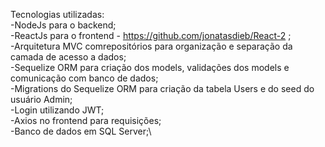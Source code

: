 Tecnologias utilizadas:\
-NodeJs para o backend;\
-ReactJs para o frontend - https://github.com/jonatasdieb/React-2 ;\
-Arquitetura MVC  comrepositórios para organização e separação da camada de acesso a dados;\
-Sequelize ORM para criação dos models, validações dos models e comunicação com banco de dados;\
-Migrations do Sequelize ORM para criação da tabela Users e do seed do usuário Admin;\
-Login utilizando JWT;\
-Axios no frontend para requisições;\
-Banco de dados em SQL Server;\
